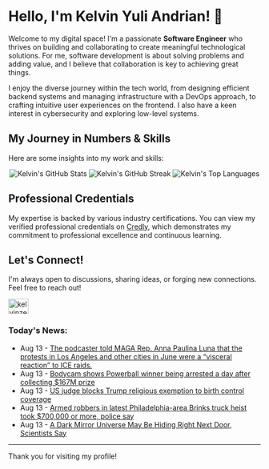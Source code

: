 # Hello, I'm Kelvin Yuli Andrian! 👋

Welcome to my digital space! I'm a passionate **Software Engineer** who thrives on building and collaborating to create meaningful technological solutions. For me, software development is about solving problems and adding value, and I believe that collaboration is key to achieving great things.

I enjoy the diverse journey within the tech world, from designing efficient backend systems and managing infrastructure with a DevOps approach, to crafting intuitive user experiences on the frontend. I also have a keen interest in cybersecurity and exploring low-level systems.

## My Journey in Numbers & Skills

Here are some insights into my work and skills:

<p align="center">
  <img src="https://github-readme-stats.vercel.app/api?username=kelvinzer0&show_icons=true&theme=radical" alt="Kelvin's GitHub Stats" />
  <img src="https://github-readme-streak-stats.herokuapp.com/?user=kelvinzer0&theme=radical" alt="Kelvin's GitHub Streak" />
  <img src="https://github-readme-stats.vercel.app/api/top-langs/?username=kelvinzer0&layout=compact&theme=radical" alt="Kelvin's Top Languages" />
</p>

## Professional Credentials

My expertise is backed by various industry certifications. You can view my verified professional credentials on [Credly](https://www.credly.com/users/kelvin-yuli-andrian/badges), which demonstrates my commitment to professional excellence and continuous learning.

## Let's Connect!

I'm always open to discussions, sharing ideas, or forging new connections. Feel free to reach out!

<p align="left">
    <a href="https://linkedin.com/in/kelvinzero" target="blank"><img align="center" src="https://cdn.jsdelivr.net/npm/simple-icons@3.0.1/icons/linkedin.svg" alt="kelvinzero" height="30" width="40" /></a>
</p>

### Today's News:

<!-- feed start -->
- Aug 13 - [The podcaster told MAGA Rep. Anna Paulina Luna that the protests in Los Angeles and other cities in June were a “visceral reaction” to ICE raids.](https://www.yahoo.com/news/videos/podcaster-told-maga-rep-anna-210228857.html)
- Aug 13 - [Bodycam shows Powerball winner being arrested a day after collecting $167M prize](https://www.yahoo.com/news/articles/bodycam-shows-powerball-winner-being-203206250.html)
- Aug 13 - [US judge blocks Trump religious exemption to birth control coverage](https://www.yahoo.com/news/articles/us-judge-blocks-trump-religious-194743413.html)
- Aug 13 - [Armed robbers in latest Philadelphia-area Brinks truck heist took $700,000 or more, police say](https://www.yahoo.com/news/articles/armed-robbers-latest-philadelphia-area-185911574.html)
- Aug 13 - [A Dark Mirror Universe May Be Hiding Right Next Door, Scientists Say](https://www.yahoo.com/news/articles/dark-mirror-universe-may-hiding-183000164.html)
<!-- feed end -->

---

Thank you for visiting my profile!